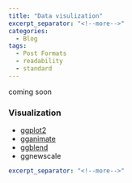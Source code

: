 ```yaml
---
title: "Data visulization"
excerpt_separator: "<!--more-->"
categories:
  - Blog
tags:
  - Post Formats
  - readability
  - standard
---
```

coming soon
### Visualization
- [ggplot2](https://r4ds.had.co.nz/data-visualisation.html)
- [gganimate](https://gganimate.com/)
- [ggblend](https://mjskay.github.io/ggblend/)
- ggnewscale


```yaml
excerpt_separator: "<!--more-->"
```



